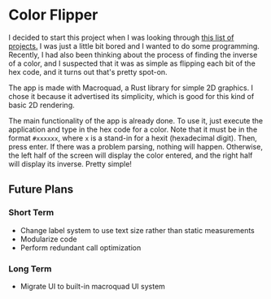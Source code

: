 # Color Flipper

I decided to start this project when I was looking through [this list of
projects.](https://www.freecodecamp.org/news/javascript-projects-for-beginners/)
I was just a little bit bored and I wanted to do some programming. Recently, I
had also been thinking about the process of finding the inverse of a color, and
I suspected that it was as simple as flipping each bit of the hex code, and it
turns out that's pretty spot-on.

The app is made with Macroquad, a Rust library for simple 2D graphics. I chose
it because it advertised its simplicity, which is good for this kind of basic 2D
rendering.

The main functionality of the app is already done. To use it, just execute the
application and type in the hex code for a color. Note that it must be in the
format `#xxxxxx`, where `x` is a stand-in for a hexit (hexadecimal digit). Then,
press enter. If there was a problem parsing, nothing will happen. Otherwise, the
left half of the screen will display the color entered, and the right half will
display its inverse. Pretty simple!

## Future Plans

### Short Term

* Change label system to use text size rather than static measurements
* Modularize code
* Perform redundant call optimization

### Long Term

* Migrate UI to built-in macroquad UI system
